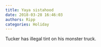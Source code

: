 ```yaml
---
title: Yaya sistahood
date: 2018-03-28 16:46:03
authors: Ripp
categories: Holiday
---
```


 Tucker has illegal tint on his monster truck.
